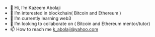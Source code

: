 - 👋 Hi, I’m Kazeem Abolaji
- 👀 I’m interested in blockchain( Bitcoin and Ethereum )
- 🌱 I’m currently learning web3
- 💞️ I’m looking to collaborate on ( Bitcoin and Ethereum mentor/tutor)
- 📫 How to reach me k_abolaji@yahoo.com


